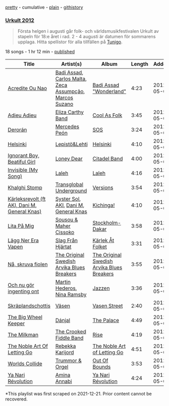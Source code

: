 [pretty](/playlists/pretty/7b1rMSnmiYfj8nH8spIjxF.md) - cumulative - [plain](/playlists/plain/7b1rMSnmiYfj8nH8spIjxF) - [githistory](https://github.githistory.xyz/mackorone/spotify-playlist-archive/blob/main/playlists/plain/7b1rMSnmiYfj8nH8spIjxF)

### [Urkult 2012](https://open.spotify.com/playlist/7b1rMSnmiYfj8nH8spIjxF)

> Första helgen i augusti går folk\- och världsmusikfestivalen Urkult av stapeln för 18:e året i rad\. 2 \- 4 augusti är datumen för sommarens upplaga\. Hitta spellistor för alla tillfällen på <a href="spottily:app:tunigo">Tunigo</a>.

18 songs - 1 hr 12 min - [published](https://open.spotify.com/playlist/7HsngfErmC6abTVUnyZ4Kr)

| Title | Artist(s) | Album | Length | Added | Removed |
|---|---|---|---|---|---|
| [Acredite Ou Nao](https://open.spotify.com/track/7oR0W6OuHfDGvr8zjYKxy0) | [Badi Assad](https://open.spotify.com/artist/5FjCbWsyUcmYeuOweDuyqs), [Carlos Malta](https://open.spotify.com/artist/5gxBb5QQrdwYzKMtP3KlyM), [Zeca Assumpção](https://open.spotify.com/artist/7gKUlLG0rXbo1vFLzl59AF), [Marcos Suzano](https://open.spotify.com/artist/7eoxe0CyQFAF2xpYYvstkp) | [Badi Assad "Wonderland"](https://open.spotify.com/album/4q2wgF4AA9KTQgOZMLhceH) | 4:23 | 2012-05-07 |  |
| [Adieu Adieu](https://open.spotify.com/track/0WrZHpGTisO2fY9kNFCpQv) | [Eliza Carthy Band](https://open.spotify.com/artist/4YTnnujbEgZWtBjvVWJ3jP) | [Cool As Folk](https://open.spotify.com/album/4LY2oo8jrUdaY4s96glDZk) | 3:45 | 2012-05-07 |  |
| [Derorán](https://open.spotify.com/track/57z6ZQArBVBktoKwzI9074) | [Mercedes Peón](https://open.spotify.com/artist/0rR3hAtKmhMyZukxCFWLT4) | [SOS](https://open.spotify.com/album/4GVrMcH00aqKDSVEWyX5U9) | 3:24 | 2012-05-07 |  |
| [Helsinki](https://open.spotify.com/track/3j9K6ETgmehcBlhBcqT9NH) | [Lepistö&Lehti](https://open.spotify.com/artist/1i9Qra6w0mopgP6uiSCORF) | [Helsinki](https://open.spotify.com/album/5TxG1mbxhvaggbHvB1Wjo2) | 4:10 | 2012-05-07 |  |
| [Ignorant Boy, Beatiful Girl](https://open.spotify.com/track/3tKZnG0UASS8zftOrFIH95) | [Loney Dear](https://open.spotify.com/artist/4Bb8rhvCjLOjNOl1DbFkph) | [Citadel Band](https://open.spotify.com/album/2NdsxJipz3wJv1nRcWrRNa) | 4:00 | 2012-05-07 |  |
| [Invisible \(My Song\)](https://open.spotify.com/track/67ZWOoyh31HqkY7cEorFu7) | [Laleh](https://open.spotify.com/artist/62QZPjYQMoo5g56FP9Webq) | [Laleh](https://open.spotify.com/album/64o8Xiysec8ro1PqcgYWuh) | 4:16 | 2012-05-07 |  |
| [Khalghi Stomp](https://open.spotify.com/track/0yOkjMOg4lKTQWoUncrOCY) | [Transglobal Underground](https://open.spotify.com/artist/1J3SQiv951KEbTdyDHFWVQ) | [Versions](https://open.spotify.com/album/4zdK8ROO5TGCVrW94hwb6j) | 3:54 | 2012-05-07 |  |
| [Kärleksrevolt \(ft AKI, Dani M, General Knas\)](https://open.spotify.com/track/0UAIYyAoDEh6xE2p9TmQyj) | [Syster Sol](https://open.spotify.com/artist/76ViH9hMBGfdwkmp1wYay5), [AKI](https://open.spotify.com/artist/77FK5F2AWebXG5IiEnoHLv), [Dani M](https://open.spotify.com/artist/5ILMkt5lW4KAyTXMNYWaGF), [General Knas](https://open.spotify.com/artist/42SZWoHp8GLbTAFCF8xOIy) | [Kichinga!](https://open.spotify.com/album/2vlAx9wzuPIG9Zlhznjeiq) | 4:10 | 2012-05-07 |  |
| [Lita På Mig](https://open.spotify.com/track/2rPjvogDmYL27rUT8KcnTO) | [Sousou & Maher Cissoko](https://open.spotify.com/artist/3NCqtIPq43NfGwM2pQPwL5) | [Stockholm\-Dakar](https://open.spotify.com/album/1kCXC2rMrXmG4GSV0HsDrT) | 3:58 | 2012-05-07 |  |
| [Lägg Ner Era Vapen](https://open.spotify.com/track/31HeDuMlBUhpNS54MjAvpy) | [Slag Från Hjärtat](https://open.spotify.com/artist/4tZTjEESkhauKWaQHBA2t0) | [Kärlek Åt Folket](https://open.spotify.com/album/5DfSecZZrcF66lFUrsmwgp) | 3:31 | 2012-05-07 |  |
| [Nå, skruva fiolen](https://open.spotify.com/track/7pZfpoj7iaMjBjCHUudxfL) | [The Original Swedish Arvika Blues Breakers](https://open.spotify.com/artist/2TfPd3IVw81gTedEGjzLUy) | [The Original Swedish Arvika Blues Breakers](https://open.spotify.com/album/2XsjLRA3EK8r2p1t49tTOS) | 3:55 | 2012-05-07 |  |
| [Och nu gör ingenting ont](https://open.spotify.com/track/3FT1eDSj5OwOdlWKlRXBdE) | [Martin Hederos](https://open.spotify.com/artist/0KrueSPl32yXv6KbERkUBL), [Nina Ramsby](https://open.spotify.com/artist/6ydrBmge20NnUZiq2Ep4jP) | [Jazzen](https://open.spotify.com/album/7Miw544mP86G1gFz9fSzQS) | 3:36 | 2012-05-07 |  |
| [Skräplandschottis](https://open.spotify.com/track/2QHHvb2VLMNGecrrtSOwUl) | [Väsen](https://open.spotify.com/artist/1Njrx1AMU4ymWHjfSlwLpE) | [Vasen Street](https://open.spotify.com/album/4CIrBUqy2nvaf8C3CBUGh3) | 2:40 | 2012-05-07 |  |
| [The Big Wheel Keeper](https://open.spotify.com/track/4uyXWPtSZyJ42Tk4UVpEna) | [Dánjal](https://open.spotify.com/artist/7jy0D5smo4KoaT8017h6pM) | [The Palace](https://open.spotify.com/album/1X9vSYoVtFSegvG2sv2DFE) | 4:49 | 2012-05-07 |  |
| [The Milkman](https://open.spotify.com/track/24aCcsty8l962MRS2O8lcT) | [The Crooked Fiddle Band](https://open.spotify.com/artist/7yPYxVZR5b7kWhYQo2QvQL) | [Rise](https://open.spotify.com/album/5hoYMu6rmIW4wYDbhp5hkX) | 4:19 | 2012-05-07 |  |
| [The Noble Art Of Letting Go](https://open.spotify.com/track/45NFu3B0HI8MyrAZiSE2eo) | [Rebekka Karijord](https://open.spotify.com/artist/4oPxnYcUKmm0pH33ibXd6u) | [The Noble Art of Letting Go](https://open.spotify.com/album/0ay9YI33rTUQj12f3wnnWN) | 4:51 | 2012-05-07 |  |
| [Worlds Collide](https://open.spotify.com/track/2HER2aCzjMybh0geocdnze) | [Trummor & Orgel](https://open.spotify.com/artist/5wVGq0o0tqq9ZAfdbzDpzA) | [Out Of Bounds](https://open.spotify.com/album/6djosSFr0iHH5oO9RyJlBd) | 3:53 | 2012-05-07 |  |
| [Ya Nari Révolution](https://open.spotify.com/track/5T1jltYYjuGNbFGCVxmzjp) | [Amina Annabi](https://open.spotify.com/artist/0syaepUD5LLHaIp2Kx1jJI) | [Ya Nari Révolution](https://open.spotify.com/album/2JS2vzQQi1a2CZ6gtFXUnd) | 4:24 | 2012-05-07 |  |

\*This playlist was first scraped on 2021-12-21. Prior content cannot be recovered.
